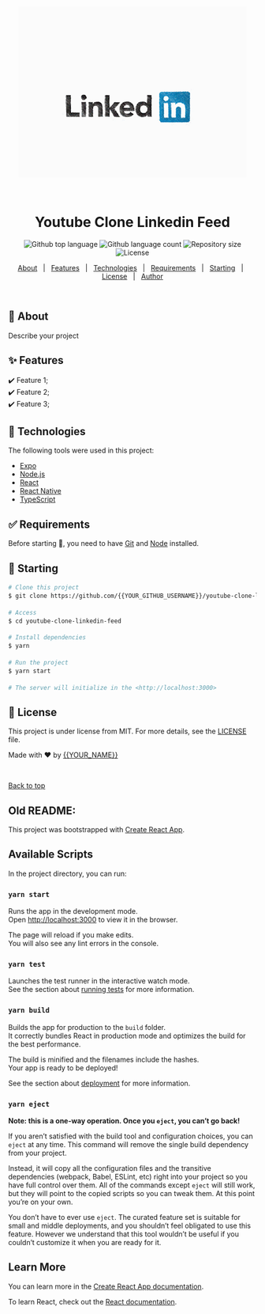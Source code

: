 <div align="center" id="top"> 
  <img src="./.github/app.gif" alt="Youtube Clone Linkedin Feed" />

&#xa0;

  <!-- <a href="https://youtubeclonelinkedinfeed.netlify.app">Demo</a> -->
</div>

<h1 align="center">Youtube Clone Linkedin Feed</h1>

<p align="center">
  <img alt="Github top language" src="https://img.shields.io/github/languages/top/{{YOUR_GITHUB_USERNAME}}/youtube-clone-linkedin-feed?color=56BEB8">

  <img alt="Github language count" src="https://img.shields.io/github/languages/count/{{YOUR_GITHUB_USERNAME}}/youtube-clone-linkedin-feed?color=56BEB8">

  <img alt="Repository size" src="https://img.shields.io/github/repo-size/{{YOUR_GITHUB_USERNAME}}/youtube-clone-linkedin-feed?color=56BEB8">

  <img alt="License" src="https://img.shields.io/github/license/{{YOUR_GITHUB_USERNAME}}/youtube-clone-linkedin-feed?color=56BEB8">

  <!-- <img alt="Github issues" src="https://img.shields.io/github/issues/{{YOUR_GITHUB_USERNAME}}/youtube-clone-linkedin-feed?color=56BEB8" /> -->

  <!-- <img alt="Github forks" src="https://img.shields.io/github/forks/{{YOUR_GITHUB_USERNAME}}/youtube-clone-linkedin-feed?color=56BEB8" /> -->

  <!-- <img alt="Github stars" src="https://img.shields.io/github/stars/{{YOUR_GITHUB_USERNAME}}/youtube-clone-linkedin-feed?color=56BEB8" /> -->
</p>

<!-- Status -->

<!-- <h4 align="center">
	🚧  Youtube Clone Linkedin Feed 🚀 Under construction...  🚧
</h4>

<hr> -->

<p align="center">
  <a href="#dart-about">About</a> &#xa0; | &#xa0; 
  <a href="#sparkles-features">Features</a> &#xa0; | &#xa0;
  <a href="#rocket-technologies">Technologies</a> &#xa0; | &#xa0;
  <a href="#white_check_mark-requirements">Requirements</a> &#xa0; | &#xa0;
  <a href="#checkered_flag-starting">Starting</a> &#xa0; | &#xa0;
  <a href="#memo-license">License</a> &#xa0; | &#xa0;
  <a href="https://github.com/{{YOUR_GITHUB_USERNAME}}" target="_blank">Author</a>
</p>

<br>

## :dart: About

Describe your project

## :sparkles: Features

:heavy_check_mark: Feature 1;\
:heavy_check_mark: Feature 2;\
:heavy_check_mark: Feature 3;

## :rocket: Technologies

The following tools were used in this project:

- [Expo](https://expo.io/)
- [Node.js](https://nodejs.org/en/)
- [React](https://pt-br.reactjs.org/)
- [React Native](https://reactnative.dev/)
- [TypeScript](https://www.typescriptlang.org/)

## :white_check_mark: Requirements

Before starting :checkered_flag:, you need to have [Git](https://git-scm.com) and [Node](https://nodejs.org/en/) installed.

## :checkered_flag: Starting

```bash
# Clone this project
$ git clone https://github.com/{{YOUR_GITHUB_USERNAME}}/youtube-clone-linkedin-feed

# Access
$ cd youtube-clone-linkedin-feed

# Install dependencies
$ yarn

# Run the project
$ yarn start

# The server will initialize in the <http://localhost:3000>
```

## :memo: License

This project is under license from MIT. For more details, see the [LICENSE](LICENSE.md) file.

Made with :heart: by <a href="https://github.com/{{YOUR_GITHUB_USERNAME}}" target="_blank">{{YOUR_NAME}}</a>

&#xa0;

<a href="#top">Back to top</a>

## Old README:

This project was bootstrapped with [Create React App](https://github.com/facebook/create-react-app).

## Available Scripts

In the project directory, you can run:

### `yarn start`

Runs the app in the development mode.<br />
Open [http://localhost:3000](http://localhost:3000) to view it in the browser.

The page will reload if you make edits.<br />
You will also see any lint errors in the console.

### `yarn test`

Launches the test runner in the interactive watch mode.<br />
See the section about [running tests](https://facebook.github.io/create-react-app/docs/running-tests) for more information.

### `yarn build`

Builds the app for production to the `build` folder.<br />
It correctly bundles React in production mode and optimizes the build for the best performance.

The build is minified and the filenames include the hashes.<br />
Your app is ready to be deployed!

See the section about [deployment](https://facebook.github.io/create-react-app/docs/deployment) for more information.

### `yarn eject`

**Note: this is a one-way operation. Once you `eject`, you can’t go back!**

If you aren’t satisfied with the build tool and configuration choices, you can `eject` at any time. This command will remove the single build dependency from your project.

Instead, it will copy all the configuration files and the transitive dependencies (webpack, Babel, ESLint, etc) right into your project so you have full control over them. All of the commands except `eject` will still work, but they will point to the copied scripts so you can tweak them. At this point you’re on your own.

You don’t have to ever use `eject`. The curated feature set is suitable for small and middle deployments, and you shouldn’t feel obligated to use this feature. However we understand that this tool wouldn’t be useful if you couldn’t customize it when you are ready for it.

## Learn More

You can learn more in the [Create React App documentation](https://facebook.github.io/create-react-app/docs/getting-started).

To learn React, check out the [React documentation](https://reactjs.org/).
